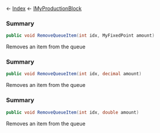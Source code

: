 ← [Index](Api-Index) ← [IMyProductionBlock](Sandbox.ModAPI.Ingame.IMyProductionBlock)

### Summary

```csharp
public void RemoveQueueItem(int idx, MyFixedPoint amount)
```

Removes an item from the queue

### Summary

```csharp
public void RemoveQueueItem(int idx, decimal amount)
```

Removes an item from the queue

### Summary

```csharp
public void RemoveQueueItem(int idx, double amount)
```

Removes an item from the queue

